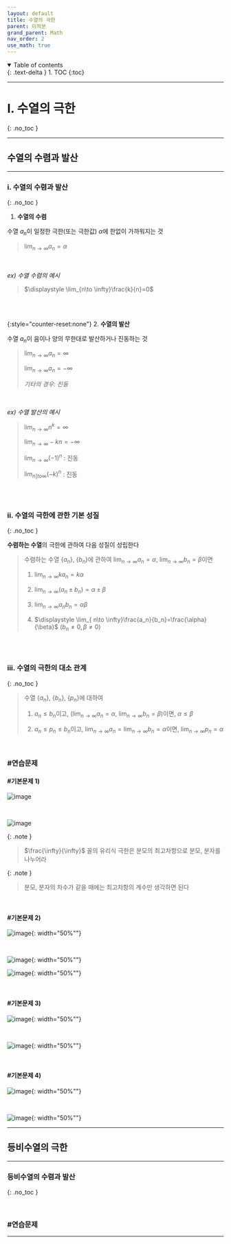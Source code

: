 ```yaml
---
layout: default
title: 수열의 극한
parent: 미적분
grand_parent: Math
nav_order: 2
use_math: true
---
```


<details open markdown="block">
  <summary>
    Table of contents
  </summary>
  {: .text-delta }
1. TOC
{:toc}
</details>

---

# I. 수열의 극한
{: .no_toc }

---

## 수열의 수렴과 발산

---

### i. 수열의 수렴과 발산
{: .no_toc }

1. **수열의 수렴**

수열 $a_n$이 일정한 극한(또는 극한값) $\alpha$에 한없이 가까워지는 것

> $\displaystyle \lim_{ n\to \infty}a_n = \alpha$


<br/>

_ex) 수열 수렴의 예시_

> $\displaystyle \lim_{n\to \infty}\frac{k}{n}=0$

<br/><br/>

{:style="counter-reset:none"}
2. **수열의 발산**

수열 $a_n$이 음이나 양의 무한대로 발산하거나 진동하는 것

> $\displaystyle \lim_{ n\to \infty}a_n = \infty$
>
> $\displaystyle \lim_{ n\to \infty}a_n = -\infty$
>
> _기타의 경우: 진동_

<br/>

_ex) 수열 발산의 예시_

> $\displaystyle \lim_{ n\to \infty}n^k=\infty$
>
> $\displaystyle \lim_{ n\to \infty}-kn=-\infty$
>
> $\displaystyle \lim_{ n\to \infty}(-1)^n$ : 진동
>
> $\displaystyle \lim_{ n]to \infty}(-k)^n$ : 진동

<br/><br/>


### ii. 수열의 극한에 관한 기본 성질
{: .no_toc }

**수렴하는 수열**의 극한에 관하여 다음 성질이 성립한다

> 수렴하는 수열 {$a_n$}, {$b_n$}에 관하여 $\displaystyle \lim_{ n\to \infty}a_n= \alpha$, $\displaystyle \lim_{ n\to \infty}b_n= \beta$이면
>
> 1. $\displaystyle \lim_{ n\to \infty}ka_n = k\alpha$
>
> 2. $\displaystyle \lim_{ n\to \infty}(a_n \pm b_n)=\alpha \pm \beta$
>
> 3. $\displaystyle \lim_{ n \to \infty}a_nb_n= \alpha\beta$
>
> 4. $\displaystyle \lim_{ n\to \infty}\frac{a_n}{b_n}=\frac{\alpha}{\beta}$ $(b_n \neq 0, \beta \neq 0)$

<br/><br/>


### iii. 수열의 극한의 대소 관계
{: .no_toc }

> 수열 {$a_n$}, {$b_n$}, {$p_n$}에 대하여
>
> 1. $a_n \leq b_n$이고, ($\displaystyle \lim_{ n\to \infty}a_n=\alpha$, $\displaystyle \lim_{ n\to \infty}b_n=\beta$)이면, $\alpha \leq \beta$
>
> 2. $a_n \leq p_n \leq b_n$이고, $\displaystyle \lim_{ n\to \infty}a_n=\lim_{n \to \infty}b_n=\alpha$이면, $\displaystyle \lim_{ n\to \infty}p_n=\alpha$

<br/>

### #연습문제

#### #기본문제 1)

![image](https://github.com/JGoo99/java-project/assets/126454114/540629fd-10ab-4473-bf6a-b64850eefa9e)

<br/>

![image](https://github.com/JGoo99/java-project/assets/126454114/da079a43-21fd-4087-81b1-f018ee83f207)

{: .note }
> $\frac{\infty}{\infty}$ 꼴의 유리식 극한은 분모의 최고차항으로 분모, 분자를 나누어라

{: .note }
> 분모, 분자의 차수가 같을 때에는 최고차항의 계수만 생각하면 된다

<br/>

#### #기본문제 2)

![image](https://github.com/JGoo99/java-project/assets/126454114/b23ae088-a92f-4d3f-b601-823405bbf63f){: width="50%""}

<br/>

![image](https://github.com/JGoo99/java-project/assets/126454114/20348985-bcf8-48b3-ba1e-ae7516cb6878){: width="50%""}

![image](https://github.com/JGoo99/java-project/assets/126454114/6e9ef8e5-f61a-4da3-a675-99cc27ffe17e){: width="50%""}

<br/>

#### #기본문제 3)

![image](https://github.com/JGoo99/java-project/assets/126454114/233fd094-3dfa-4a89-94a4-82fe8f7f17d0){: width="50%""}

<br/>

![image](https://github.com/JGoo99/java-project/assets/126454114/bce805e3-48fc-42d3-baf0-8871fa126971){: width="50%""}


<br/>

#### #기본문제 4)

![image](https://github.com/JGoo99/java-project/assets/126454114/f316eaa3-79a2-467f-9ff5-4824b85d0c95){: width="50%""}

<br/>

![image](https://github.com/JGoo99/java-project/assets/126454114/a2c588e5-9b5b-4b33-8cd2-86a3def8bade){: width="50%""}

---

## 등비수열의 극한

---

### 등비수열의 수렴과 발산
{: .no_toc }



<br/>

### #연습문제

---

